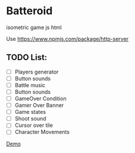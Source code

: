 # Batteroid
isometric game js html 

Use https://www.npmjs.com/package/http-server 


## TODO List:

- [ ] Players generator
- [ ] Button sounds
- [ ] Battle music
- [ ] Button sounds
- [ ] GameOver Condition
- [ ] Gamer Over Banner
- [ ] Game states
- [ ] Shoot sound
- [ ] Cursor over tile
- [ ] Character Movements

[Demo](https://tarzanboycraft.github.io/Batteroid/)